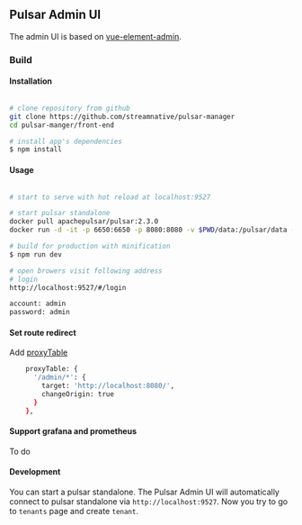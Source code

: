 ## Pulsar Admin UI

The admin UI is based on [vue-element-admin](https://panjiachen.github.io/vue-element-admin/#/dashboard).

### Build

#### Installation


```bash

# clone repository from github
git clone https://github.com/streamnative/pulsar-manager
cd pulsar-manger/front-end

# install app's dependencies
$ npm install

```

#### Usage

```bash

# start to serve with hot reload at localhost:9527

# start pulsar standalone
docker pull apachepulsar/pulsar:2.3.0
docker run -d -it -p 6650:6650 -p 8080:8080 -v $PWD/data:/pulsar/data --name pulsar-standalone apachepulsar/pulsar:2.3.0 bin/pulsar standalone

# build for production with minification
$ npm run dev

# open browers visit following address
# login
http://localhost:9527/#/login

account: admin
password: admin

```

#### Set route redirect
Add [proxyTable](https://github.com/streamnative/pulsar-manager/blob/master/front-end/config/index.js)
```bash
    proxyTable: {
      '/admin/*': {
        target: 'http://localhost:8080/',
        changeOrigin: true
      }
    },
```

#### Support grafana and prometheus
To do 

#### Development

You can start a pulsar standalone. The Pulsar Admin UI will automatically connect to pulsar standalone via `http://localhost:9527`. Now you try to go to `tenants` page and create `tenant`.